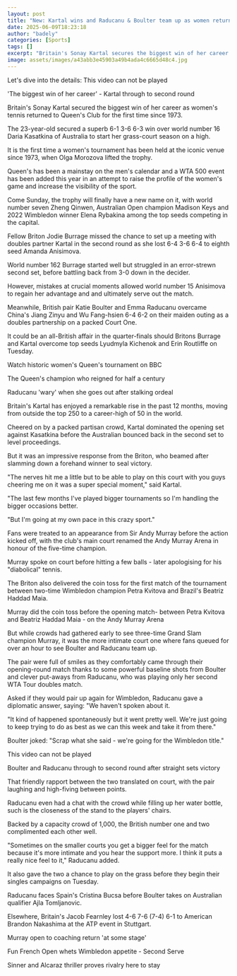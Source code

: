 ```yaml
---
layout: post
title: "New: Kartal wins and Raducanu & Boulter team up as women return to Queen's"
date: 2025-06-09T18:23:18
author: "badely"
categories: [Sports]
tags: []
excerpt: "Britain's Sonay Kartal secures the biggest win of her career as women's tennis returns to Queen's Club for the first time since 1973."
image: assets/images/a43abb3e45903a49b4ada4c6665d48c4.jpg
---
```


Let's dive into the details: This video can not be played

'The biggest win of her career' - Kartal through to second round

Britain's Sonay Kartal secured the biggest win of her career as women's tennis returned to Queen's Club for the first time since 1973.

The 23-year-old secured a superb 6-1 3-6 6-3 win over world number 16 Daria Kasatkina of Australia to start her grass-court season on a high.

It is the first time a women's tournament has been held at the iconic venue since 1973, when Olga Morozova lifted the trophy.

Queen's has been a mainstay on the men's calendar and a WTA 500 event has been added this year in an attempt to raise the profile of the women's game and increase the visibility of the sport.

Come Sunday, the trophy will finally have a new name on it, with world number seven Zheng Qinwen, Australian Open champion Madison Keys and 2022 Wimbledon winner Elena Rybakina among the top seeds competing in the capital.

Fellow Briton Jodie Burrage missed the chance to set up a meeting with doubles partner Kartal in the second round as she lost 6-4 3-6 6-4 to eighth seed Amanda Anisimova.

World number 162 Burrage started well but struggled in an error-strewn second set, before battling back from 3-0 down in the decider.

However, mistakes at crucial moments allowed world number 15 Anisimova to regain her advantage and and ultimately serve out the match. 

Meanwhile, British pair Katie Boulter and Emma Raducanu overcame China's Jiang Zinyu and Wu Fang-hsien 6-4 6-2 on their maiden outing as a doubles partnership on a packed Court One.

It could be an all-British affair in the quarter-finals should Britons Burrage and Kartal overcome top seeds Lyudmyla Kichenok and Erin Routliffe on Tuesday.

Watch historic women's Queen's tournament on BBC

The Queen's champion who reigned for half a century

Raducanu 'wary' when she goes out after stalking ordeal

Britain's Kartal has enjoyed a remarkable rise in the past 12 months, moving from outside the top 250 to a career-high of 50 in the world.

Cheered on by a packed partisan crowd, Kartal dominated the opening set against Kasatkina before the Australian bounced back in the second set to level proceedings.

But it was an impressive response from the Briton, who beamed after slamming down a forehand winner to seal victory.

"The nerves hit me a little but to be able to play on this court with you guys cheering me on it was a super special moment," said Kartal.

"The last few months I've played bigger tournaments so I'm handling the bigger occasions better. 

"But I'm going at my own pace in this crazy sport."

Fans were treated to an appearance from Sir Andy Murray before the action kicked off, with the club's main court renamed the Andy Murray Arena in honour of the five-time champion.

Murray spoke on court before hitting a few balls - later apologising for his "diabolical" tennis.

The Briton also delivered the coin toss for the first match of the tournament between two-time Wimbledon champion Petra Kvitova and Brazil's Beatriz Haddad Maia.

Murray did the coin toss before the opening match- between Petra Kvitova and Beatriz Haddad Maia - on the Andy Murray Arena

But while crowds had gathered early to see three-time Grand Slam champion Murray, it was the more intimate court one where fans queued for over an hour to see Boulter and Raducanu team up.

The pair were full of smiles as they comfortably came through their opening-round match thanks to some powerful baseline shots from Boulter and clever put-aways from Raducanu, who was playing only her second WTA Tour doubles match.

Asked if they would pair up again for Wimbledon, Raducanu gave a diplomatic answer, saying: "We haven't spoken about it.

"It kind of happened spontaneously but it went pretty well. We're just going to keep trying to do as best as we can this week and take it from there."

Boulter joked: "Scrap what she said - we're going for the Wimbledon title."

This video can not be played

Boulter and Raducanu through to second round after straight sets victory

That friendly rapport between the two translated on court, with the pair laughing and high-fiving between points.

Raducanu even had a chat with the crowd while filling up her water bottle, such is the closeness of the stand to the players' chairs.

Backed by a capacity crowd of 1,000, the British number one and two complimented each other well.

"Sometimes on the smaller courts you get a bigger feel for the match because it's more intimate and you hear the support more. I think it puts a really nice feel to it," Raducanu added.

It also gave the two a chance to play on the grass before they begin their singles campaigns on Tuesday.

Raducanu faces Spain's Cristina Bucsa before Boulter takes on Australian qualifier Ajla Tomljanovic.

Elsewhere, Britain's Jacob Fearnley lost 4-6 7-6 (7-4) 6-1 to American Brandon Nakashima at the ATP event in Stuttgart.

Murray open to coaching return 'at some stage'

Fun French Open whets Wimbledon appetite - Second Serve

Sinner and Alcaraz thriller proves rivalry here to stay

